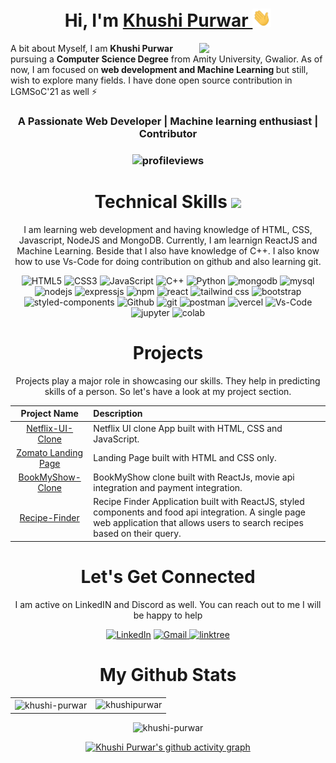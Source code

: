 <h1 align="center" >Hi, I'm <a href="https://www.linkedin.com/in/khushi-purwar/" target="_blank"> Khushi Purwar </a><img src="https://github.com/ABSphreak/ABSphreak/blob/master/gifs/Hi.gif" width="30px"></h1>
<img width="40%" align="right"   src="https://github.com/SauravMukherjee44/SauravMukherjee44/blob/03193437b82d681c9caa24657c4ebec746dc628f/workbench.svg" >

A bit about Myself, I am <b>Khushi Purwar</b> pursuing a <b>Computer Science Degree</b> from Amity University, Gwalior. As of now, I am focused on <b>web development and Machine Learning </b> but still, wish to explore many fields. I have done open source contribution in LGMSoC'21 as well ⚡

<h3 align="center">A Passionate Web Developer | Machine learning enthusiast | Contributor </h3>

<h3><p align="center"> <img src="https://komarev.com/ghpvc/?username=khushi-purwar&label=Profile%20views&color=6805D3&style=flat" alt="profileviews" /> </p></h3>
   <div align="center">

<h1>Technical Skills <img src="https://github.com/ritik307/ritik307/blob/main/images/laptop.gif" width="50"></h1>
   
I am learning web development and having knowledge of HTML, CSS, Javascript, NodeJS and MongoDB. Currently, I am learnign ReactJS and Machine Learning. Beside that I also have knowledge of C++. I also know how to use Vs-Code for doing contribution on github and also learning git.

<p align=""> 

   <img alt="HTML5" src="https://img.shields.io/badge/html5-%23E34F26.svg?&style=for-the-badge&logo=html5&logoColor=white" />
 <img alt="CSS3" src="https://img.shields.io/badge/css3-%231572B6.svg?&style=for-the-badge&logo=css3&logoColor=white" />
 <img alt="JavaScript" src="https://img.shields.io/badge/javascript-%23323330.svg?&style=for-the-badge&logo=javascript&logoColor=%23F7DF1E" />   
   <img alt="C++" src="https://img.shields.io/badge/C%2B%2B-00599C?style=for-the-badge&logo=c%2B%2B&logoColor=white" />
   <img alt="Python" src="https://img.shields.io/badge/Python-FFD43B?style=for-the-badge&logo=python&logoColor=darkgreen"/>
          <img src="https://img.shields.io/badge/MongoDB-4EA94B?style=for-the-badge&logo=mongodb&logoColor=white" alt="mongodb" />
         <img src="https://img.shields.io/badge/MySQL-00000F?style=for-the-badge&logo=mysql&logoColor=white" alt="mysql" />
<img src="https://img.shields.io/badge/Node.js-339933?style=for-the-badge&logo=nodedotjs&logoColor=white" alt="nodejs" />

  <img src="https://img.shields.io/badge/Express.js-000000?style=for-the-badge&logo=express&logoColor=white" alt="expressjs" />
   <img src="https://img.shields.io/badge/npm-CB3837?style=for-the-badge&logo=npm&logoColor=white" alt="npm" />
   <img src="https://img.shields.io/badge/React-20232A?style=for-the-badge&logo=react&logoColor=61DAFB" alt="react" />
   
  
   <img src="https://img.shields.io/badge/Tailwind_CSS-38B2AC?style=for-the-badge&logo=tailwind-css&logoColor=white" alt="tailwind css" />
   <img src="https://img.shields.io/badge/Bootstrap-563D7C?style=for-the-badge&logo=bootstrap&logoColor=white" alt="bootstrap" />
   <img src="https://img.shields.io/badge/styled--components-DB7093?style=for-the-badge&logo=styled-components&logoColor=white" alt="styled-components" />
     <img alt="Github" src="https://img.shields.io/badge/GitHub-100000?style=for-the-badge&logo=github&logoColor=white" /> 
   <img src="https://img.shields.io/badge/Git-F05032?style=for-the-badge&logo=git&logoColor=white" alt="git" />
   <img src="https://img.shields.io/badge/Postman-FF6C37?style=for-the-badge&logo=Postman&logoColor=white" alt="postman" />
   <img src="https://img.shields.io/badge/Vercel-000000?style=for-the-badge&logo=vercel&logoColor=white" alt="vercel" />
   
 <img alt="Vs-Code" src="https://img.shields.io/badge/Editor-VSCode-blue?style=flat-square&logo=visual-studio-code&logoColor=white" />
  <img src="https://img.shields.io/badge/Jupyter-F37626.svg?&style=for-the-badge&logo=Jupyter&logoColor=white" alt="jupyter" />
   <img src="https://img.shields.io/badge/Colab-F9AB00?style=for-the-badge&logo=googlecolab&color=525252" alt="colab" />
</p>
  
<h1 align="center">Projects</h1>

<p>Projects play a major role in showcasing our skills. They help in predicting skills of a person. So let's have a look at my project section.</p>


| Project Name      | Description | 
| :---:        |    :----   |  
| [Netflix-UI-Clone](https://netflix-ui-clone-f5shlnag5-khushi-purwar.vercel.app/)     | Netflix UI clone App built with HTML, CSS and JavaScript.
| [Zomato Landing Page](https://awesome-food-landing-page.vercel.app/) | Landing Page built with HTML and CSS only.
| [BookMyShow-Clone](https://book-my-show-khushi.vercel.app/)     | BookMyShow clone built with ReactJs, movie api integration and payment integration.
| [Recipe-Finder](https://khushi-purwar.github.io/Recipe-Finder/) |  Recipe Finder Application built with ReactJS, styled components and food api integration. A single page web application that allows users to search recipes based on their query.


<h1 align="center">Let's Get Connected</h1>

I am active on LinkedIN and Discord as well. You can reach out to me I will be happy to help</p>

<div align="center">

<a  href="https://www.linkedin.com/in/khushi-purwar/" target="_blank"><img alt="LinkedIn" src="https://img.shields.io/badge/linkedin%20-%230077B5.svg?&style=for-the-badge&logo=linkedin&logoColor=white" /></a>
<a href="khushipurwar4@gmail.com"><img  alt="Gmail" src="https://img.shields.io/badge/Gmail-D14836?style=for-the-badge&logo=gmail&logoColor=white" />
   <a href="https://linktr.ee/khushi14" > <img src="https://img.shields.io/badge/linktree-39E09B?style=for-the-badge&logo=linktree&logoColor=white" alt="linktree" /> </a>
</div>
   
   <h1 align="center">My Github Stats</h1>

<table>
  <tr>
     <td><img align="center" src="https://github-readme-stats.vercel.app/api?username=khushi-purwar&show_icons=true&theme=dracula" alt="khushi-purwar" /></td>
     <td><img src="https://github-readme-stats.vercel.app/api/top-langs?username=khushi-purwar&show_icons=true&theme=dark&locale=en&layout=compact" alt="khushipurwar" /></td>
  </tr>
</table>
   
   <div align="center">
    <img src="https://github-readme-streak-stats.herokuapp.com/?user=khushi-purwar&theme=shades-of-purple" alt="khushi-purwar" />
   </div>

 [![Khushi Purwar's github activity graph](https://activity-graph.herokuapp.com/graph?username=khushi-purwar&theme=react-dark)](https://github.com/khushi-purwar/github-readme-activity-graph)
   
  



